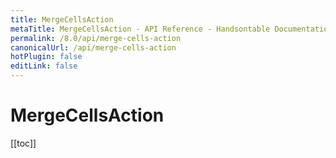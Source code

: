 ```yaml
---
title: MergeCellsAction
metaTitle: MergeCellsAction - API Reference - Handsontable Documentation
permalink: /8.0/api/merge-cells-action
canonicalUrl: /api/merge-cells-action
hotPlugin: false
editLink: false
---
```


# MergeCellsAction

[[toc]]

